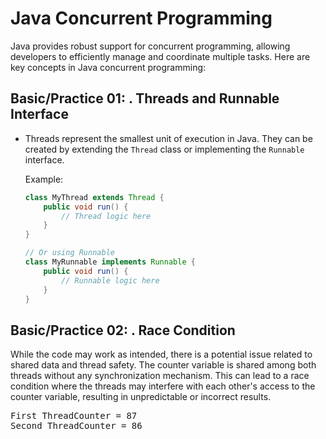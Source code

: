 # Java Concurrent Programming

Java provides robust support for concurrent programming, allowing developers to efficiently manage and coordinate multiple tasks. Here are key concepts in Java concurrent programming:

## Basic/Practice 01: . **Threads and Runnable Interface**

- Threads represent the smallest unit of execution in Java. They can be created by extending the `Thread` class or implementing the `Runnable` interface.
  
  Example:

  ```java
  class MyThread extends Thread {
      public void run() {
          // Thread logic here
      }
  }
  
  // Or using Runnable
  class MyRunnable implements Runnable {
      public void run() {
          // Runnable logic here
      }
  }

## Basic/Practice 02: . **Race Condition**

While the code may work as intended, there is a potential issue related to shared data and thread safety.
The counter variable is shared among both threads without any synchronization mechanism.
This can lead to a race condition where the threads may interfere with each other's access to the counter variable,
resulting in unpredictable or incorrect results.

<pre>
First ThreadCounter = 87
Second ThreadCounter = 86
</pre>